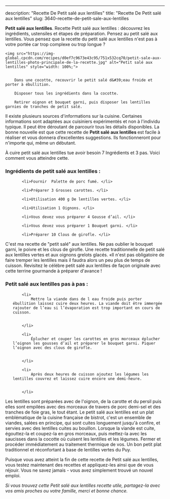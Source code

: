 ---
description: "Recette De Petit salé aux lentilles"
title: "Recette De Petit salé aux lentilles"
slug: 3640-recette-de-petit-sale-aux-lentilles

<p>
	<strong>Petit salé aux lentilles</strong>. 
	Recette Petit salé aux lentilles : découvrez les ingrédients, ustensiles et étapes de préparation. Pensez au petit salé aux lentilles. Vous pensez que la recette du petit salé aux lentilles n&#39;est pas à votre portée car trop complexe ou trop longue ?
</p>
<p>
	
	<img src="https://img-global.cpcdn.com/recipes/d0ef7c9673e43c95/751x532cq70/petit-sale-aux-lentilles-photo-principale-de-la-recette.jpg" alt="Petit salé aux lentilles" style="width: 100%;">
	
	
		Dans une cocotte, recouvrir le petit salé d&#39;eau froide et porter à ébullition.
	
		Disposer tous les ingrédients dans la cocotte.
	
		Retirer oignon et bouquet garni, puis disposer les lentilles garnies de tranches de petit salé.
	
</p>

Il existe plusieurs sources d'informations sur la cuisine. Certaines informations sont adaptées aux cuisiniers expérimentés et non à l'individu typique. Il peut être déroutant de parcourir tous les détails disponibles. La bonne nouvelle est que cette recette de <strong> Petit salé aux lentilles </strong> est facile à réaliser et vous donnera d’excellentes suggestions. Ils fonctionneront pour n'importe qui, même un débutant.

<!--inarticleads1-->

À cuire petit salé aux lentilles tue avoir besoin 7 Ingrédients et 3 pas. Voici comment vous atteindre cette.

<h3>Ingrédients de petit salé aux lentilles :</h3>

<ol>
	
		<li>Fournir  Palette de porc fumé. </li>
	
		<li>Préparer 3 Grosses carottes. </li>
	
		<li>Utilisation 400 g De lentilles vertes. </li>
	
		<li>Utilisation 1 Oignons. </li>
	
		<li>Vous devez vous préparer 4 Gousse d’ail. </li>
	
		<li>Vous devez vous préparer 1 Bouquet garni. </li>
	
		<li>Préparer 10 Clous de girofle. </li>
	
</ol>

C&#39;est ma recette de &#34;petit salé&#34; aux lentilles. Ne pas oublier le bouquet garni, le poivre et les clous de girofle. Une recette traditionnelle de petit salé aux lentilles vertes et aux oignons grelots glacés. «Il n&#39;est pas obligatoire de faire tremper les lentilles mais il faudra alors un peu plus de temps de cuisson. Revisitez le célèbre petit salé aux lentilles de façon originale avec cette terrine gourmande à préparer d&#39;avance ! 

<!--inarticleads2-->

<h3>Petit salé aux lentilles pas à pas :</h3>

<ol>
	
		<li>
			Mettre la viande dans de l eau froide puis porter ébullition laissez cuire deux heures. La viande doit être immergée rajouter de l’eau si l’évaporation est trop important en cours de cuisson.
			
			
		</li>
	
		<li>
			Éplucher et couper les carottes en gros morceaux éplucher l’oignon les gousses d’ail et préparer le bouquet garni. Piquer l’oignon avec des clous de girofle.
			
			
		</li>
	
		<li>
			Après deux heures de cuisson ajoutez les légumes les lentilles couvrez et laissez cuire encore une demi-heure.
			
			
		</li>
	
</ol>

Les lentilles sont préparées avec de l&#39;oignon, de la carotte et du persil puis elles sont empilées avec des morceaux de travers de porc demi-sel et des tranches de foie gras, le tout étant. Le petit salé aux lentilles est un plat emblématique de la cuisine française de bistrot, c&#39;est un ensemble de viandes, salées en principe, qui sont cuites longuement jusqu&#39;à confire, et servies avec des lentilles cuites au bouillon. Lorsque la viande est cuite, égouttez-la et coupez-la en gros morceaux, puis mettez-la avec les saucisses dans la cocotte où cuisent les lentilles et les légumes. Fermer et procéder immédiatement au traitement thermique de vos. Un bon petit plat traditionnel et réconfortant à base de lentilles vertes du Puy. 

<!--inarticleads1-->

<p>
Puisque vous avez atteint la fin de cette recette de Petit salé aux lentilles, vous testez maintenant des recettes et appliquez-les ainsi que de vous réjouir. Vous ne savez jamais - vous avez simplement trouvé un nouvel emploi.
</p>

<p>
<i>Si vous trouvez cette Petit salé aux lentilles recette utile, partagez-la avec vos amis proches ou votre famille, merci et bonne chance.</i>
</p>
